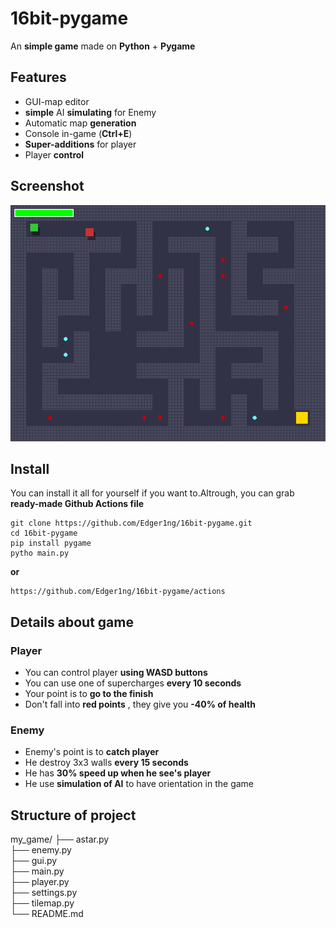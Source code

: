 # 16bit-pygame

An **simple game** made on **Python** + **Pygame**

## Features

- GUI-map editor
- **simple** AI **simulating** for Enemy
- Automatic map **generation**
- Console in-game (**Ctrl+E**)
- **Super-additions** for player
- Player **control**

## Screenshot

![Screenshot](readme/main.png)


## Install

You can install it all for yourself if you want to.Altrough, you can grab **ready-made Github Actions file**

```
git clone https://github.com/Edger1ng/16bit-pygame.git
cd 16bit-pygame
pip install pygame
pytho main.py
```

**or**

```
https://github.com/Edger1ng/16bit-pygame/actions
```

## Details about game

### Player

- You can control player **using WASD buttons**
- You can use one of supercharges **every 10 seconds**
- Your point is to **go to the finish**
- Don't fall into **red points** , they give you **-40% of health**

### Enemy

- Enemy's point is to **catch player**
- He destroy 3x3 walls **every 15 seconds**
- He has **30% speed up when he see's player**
- He use **simulation of AI** to have orientation in the game

## Structure of project

my_game/
├── astar.py         
├── enemy.py         
├── gui.py           
├── main.py          
├── player.py        
├── settings.py      
├── tilemap.py       
└── README.md        
